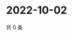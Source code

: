 # 2022-10-02

共 0 条

<!-- BEGIN WEIBO -->
<!-- 最后更新时间 Sun Oct 02 2022 16:23:45 GMT+0800 (China Standard Time) -->

<!-- END WEIBO -->
